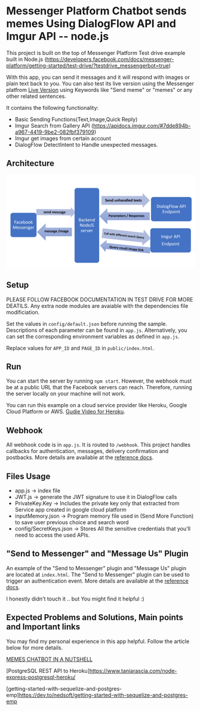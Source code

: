 # Messenger Platform Chatbot sends memes Using DialogFlow API and Imgur API -- node.js

This project is built on the top of Messenger Platform Test drive example built in Node.js (https://developers.facebook.com/docs/messenger-platform/getting-started/test-drive/?testdrive_messengerbot=true)


With this app, you can send it messages and it will respond with images or plain text back to you. You can also test its live version using the Messenger platfrom [Live Version](https://www.messenger.com/t/MemesBuddy1) using Keywords like "Send meme" or "memes" or any other related sentences.

It contains the following functionality:

* Basic Sending Functions(Text,Image,Quick Reply)
* Imgur Search from Gallery API (https://apidocs.imgur.com/#7dde894b-a967-4419-9be2-082fbf379109)
* Imgur get images from certain account
* DialogFlow DetectIntent to Handle unexpected messages.

## Architecture

![Image](Architecture.png)

## Setup

PLEASE FOLLOW FACEBOOK DOCUMENTATION IN TEST DRIVE FOR MORE DEATILS. Any extra node modules are avaiable with the dependencies file  modificiation.

Set the values in `config/default.json` before running the sample. Descriptions of each parameter can be found in `app.js`. Alternatively, you can set the corresponding environment variables as defined in `app.js`.

Replace values for `APP_ID` and `PAGE_ID` in `public/index.html`.

## Run

You can start the server by running `npm start`. However, the webhook must be at a public URL that the Facebook servers can reach. Therefore, running the server locally on your machine will not work.

You can run this example on a cloud service provider like Heroku, Google Cloud Platform or AWS. [Gudie Video for Heroku](https://youtu.be/bUwiKFTvmDQ?t=552).

## Webhook

All webhook code is in `app.js`. It is routed to `/webhook`. This project handles callbacks for authentication, messages, delivery confirmation and postbacks. More details are available at the [reference docs](https://developers.facebook.com/docs/messenger-platform/webhook-reference).


## Files Usage

* app.js -> index file
* JWT.js -> generate the JWT signature to use it in DialogFlow calls
* PrivateKey.Key -> Includes the private key only that extracted from Service app created in google cloud platform
* inputMemory.json -> Program memory file used in (Send More Function) to save user previous choice and search word
* config/SecretKeys.json -> Stores All the sensitive credentials that you'll need to access the used APIs.  

## "Send to Messenger" and "Message Us" Plugin

An example of the "Send to Messenger" plugin and "Message Us" plugin are located at `index.html`. The "Send to Messenger" plugin can be used to trigger an authentication event. More details are available at the [reference docs](https://developers.facebook.com/docs/messenger-platform/plugin-reference).

I honestly didn't touch it .. but You might find it helpful :) 

## Expected Problems and Solutions, Main points and Important links 

You may find my personal experience in this app helpful. Follow the article below for more details.

[MEMES CHATBOT IN A NUTSHELL](https://medium.com/@khaledbnmohamed/facebook-memes-chatbot-in-a-nutshell-ceeeb423ab1b?fbclid=IwAR1Qd5YPOmQgY9Q3buZRAWzOX-rvHeGvg0kCbCej96YBEQOdt2f4QNLBfDs)

[PostgreSQL REST API to Heroku]https://www.taniarascia.com/node-express-postgresql-heroku/

[getting-started-with-sequelize-and-postgres-emp]https://dev.to/nedsoft/getting-started-with-sequelize-and-postgres-emp
